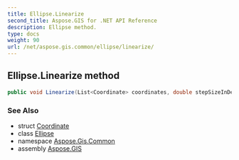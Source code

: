 ```yaml
---
title: Ellipse.Linearize
second_title: Aspose.GIS for .NET API Reference
description: Ellipse method. 
type: docs
weight: 90
url: /net/aspose.gis.common/ellipse/linearize/
---
```

## Ellipse.Linearize method

```csharp
public void Linearize(List<Coordinate> coordinates, double stepSizeInDegrees = 0m)
```

### See Also

* struct [Coordinate](../../coordinate/)
* class [Ellipse](../)
* namespace [Aspose.Gis.Common](../../ellipse/)
* assembly [Aspose.GIS](../../../)



